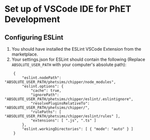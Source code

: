 # Set up of VSCode IDE for PhET Development

## Configuring ESLint

1. You should have installed the ESLint VSCode Extension from the marketplace.
2. Your settings.json for ESLint should contain the following (Replace `ABSOLUTE_USER_PATH` with your computer's
   absolute path):

```
    {
        "eslint.nodePath": "ABSOLUTE_USER_PATH/phetsims/chipper/node_modules",
        "eslint.options": {
            "cache": true,
            "ignorePath": "ABSOLUTE_USER_PATH/phetsims/chipper/eslint/.eslintignore",
            "resolvePluginsRelativeTo": "ABSOLUTE_USER_PATH/phetsims/chipper/",
            "rulePaths": [ "ABSOLUTE_USER_PATH/phetsims/chipper/eslint/rules" ],
            "extensions": [ ".js", ".ts" ]
        },
        "eslint.workingDirectories": [ { "mode": "auto" } ]
    }
```
